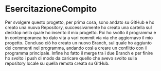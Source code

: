 # EsercitazioneCompito
Per svolgere questo progetto, per prima cosa, sono andato su GitHub e ho creato una nuova Repository, successivamente ho creato una cartella sul desktop nella quale ho inserito il mio progetto. Poi ho svolto il programma e in contemporanea ho dato vita a vari commit via via che aggiornavo il mio progetto. Concluso ciò ho creato un nuovo Branch, sul quale ho aggiunto dei commenti nel programma, andando così a creare un conflitto con il programma principale. Infine ho fatto il merge tra i due Branch e per finire ho svolto i push di modo da caricare quello che avevo svolto sulla repository locale su quella remota creata su GitHub.
